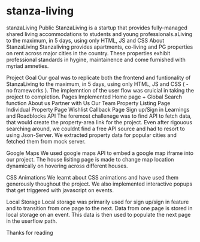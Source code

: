 # stanza-living
stanzaLiving Public StanzaLiving is a startup that provides fully-managed shared living accommodations to students and young professionals.aLiving to the maximum, in 5 days, using only HTML, JS and CSS 
About StanzaLiving
Stanzaliving provides apartments, co-living and PG properties on rent across major cities in the country. These properties exhibit professional standards in hygine, maintainence and come furnished with myriad amneties.

Project Goal
Our goal was to replicate both the frontend and funtionality of StanzaLiving to the maximum, in 5 days, using only HTML, JS and CSS ( - no frameworks ). The implemntion of the user flow was cruicial in taking the project to completion.
Pages Implemented
Home page + Global Search function
About us
Partner with Us
Our Team
Property Listing Page
Individual Property Page
Wishlist
Callback Page
Sign up/Sign in
Learnings and Roadblocks
API
The foremost challenege was to find API to fetch data, that would create the property-area link for the project. Even after rigouous searching around, we couldnt find a free API source and had to resort to using Json-Server. We extracted property data for popular cities and fetched them from mock server.

Google Maps
We used google maps API to embed a google map iframe into our project. The house lisiting page is made to change map location dynamically on hovering across different houses.

CSS Animations
We learnt about CSS animations and have used them generously thoughout the project. We also implemented interactive popups that get triggered with javascript on events.

Local Storage
Local storage was primarily used for sign up/sign in feature and to transition from one page to the next. Data from one page is stored in local storage on an event. This data is then used to populate the next page in the userflow path.

Thanks for reading

